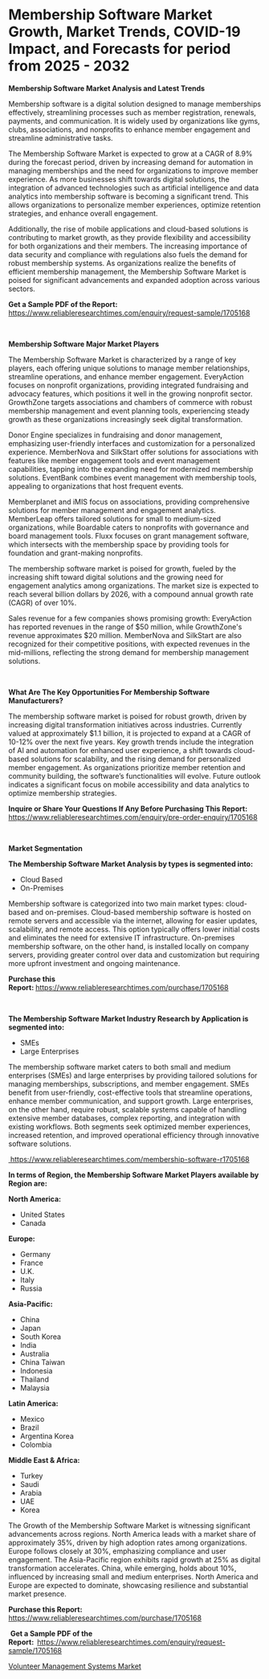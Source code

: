<p><h1>Membership Software Market Growth, Market Trends, COVID-19 Impact, and Forecasts for period from 2025 - 2032</h1></p><p><strong>Membership Software Market Analysis and Latest Trends</strong></p>
<p><p>Membership software is a digital solution designed to manage memberships effectively, streamlining processes such as member registration, renewals, payments, and communication. It is widely used by organizations like gyms, clubs, associations, and nonprofits to enhance member engagement and streamline administrative tasks.</p><p>The Membership Software Market is expected to grow at a CAGR of 8.9% during the forecast period, driven by increasing demand for automation in managing memberships and the need for organizations to improve member experience. As more businesses shift towards digital solutions, the integration of advanced technologies such as artificial intelligence and data analytics into membership software is becoming a significant trend. This allows organizations to personalize member experiences, optimize retention strategies, and enhance overall engagement.</p><p>Additionally, the rise of mobile applications and cloud-based solutions is contributing to market growth, as they provide flexibility and accessibility for both organizations and their members. The increasing importance of data security and compliance with regulations also fuels the demand for robust membership systems. As organizations realize the benefits of efficient membership management, the Membership Software Market is poised for significant advancements and expanded adoption across various sectors.</p></p>
<p><strong>Get a Sample PDF of the Report:&nbsp;</strong> <a href="https://www.reliableresearchtimes.com/enquiry/request-sample/1705168?utm_campaign=2230&utm_medium=2&utm_source=Github&utm_content=ia&utm_term=10032025&utm_id=membership-software">https://www.reliableresearchtimes.com/enquiry/request-sample/1705168</a></p>
<p>&nbsp;</p>
<p><strong>Membership Software Major Market Players</strong></p>
<p><p>The Membership Software Market is characterized by a range of key players, each offering unique solutions to manage member relationships, streamline operations, and enhance member engagement. EveryAction focuses on nonprofit organizations, providing integrated fundraising and advocacy features, which positions it well in the growing nonprofit sector. GrowthZone targets associations and chambers of commerce with robust membership management and event planning tools, experiencing steady growth as these organizations increasingly seek digital transformation.</p><p>Donor Engine specializes in fundraising and donor management, emphasizing user-friendly interfaces and customization for a personalized experience. MemberNova and SilkStart offer solutions for associations with features like member engagement tools and event management capabilities, tapping into the expanding need for modernized membership solutions. EventBank combines event management with membership tools, appealing to organizations that host frequent events.</p><p>Memberplanet and iMIS focus on associations, providing comprehensive solutions for member management and engagement analytics. MemberLeap offers tailored solutions for small to medium-sized organizations, while Boardable caters to nonprofits with governance and board management tools. Fluxx focuses on grant management software, which intersects with the membership space by providing tools for foundation and grant-making nonprofits.</p><p>The membership software market is poised for growth, fueled by the increasing shift toward digital solutions and the growing need for engagement analytics among organizations. The market size is expected to reach several billion dollars by 2026, with a compound annual growth rate (CAGR) of over 10%.</p><p>Sales revenue for a few companies shows promising growth: EveryAction has reported revenues in the range of $50 million, while GrowthZone's revenue approximates $20 million. MemberNova and SilkStart are also recognized for their competitive positions, with expected revenues in the mid-millions, reflecting the strong demand for membership management solutions.</p></p>
<p>&nbsp;</p>
<p><strong>What Are The Key Opportunities For Membership Software Manufacturers?</strong></p>
<p><p>The membership software market is poised for robust growth, driven by increasing digital transformation initiatives across industries. Currently valued at approximately $1.1 billion, it is projected to expand at a CAGR of 10-12% over the next five years. Key growth trends include the integration of AI and automation for enhanced user experience, a shift towards cloud-based solutions for scalability, and the rising demand for personalized member engagement. As organizations prioritize member retention and community building, the software’s functionalities will evolve. Future outlook indicates a significant focus on mobile accessibility and data analytics to optimize membership strategies.</p></p>
<p><strong>Inquire or Share Your Questions If Any Before Purchasing This Report:</strong> <a href="https://www.reliableresearchtimes.com/enquiry/pre-order-enquiry/1705168?utm_campaign=2230&utm_medium=2&utm_source=Github&utm_content=ia&utm_term=10032025&utm_id=membership-software">https://www.reliableresearchtimes.com/enquiry/pre-order-enquiry/1705168</a></p>
<p>&nbsp;</p>
<p><strong>Market Segmentation</strong></p>
<p><strong>The Membership Software Market Analysis by types is segmented into:</strong></p>
<p><ul><li>Cloud Based</li><li>On-Premises</li></ul></p>
<p><p>Membership software is categorized into two main market types: cloud-based and on-premises. Cloud-based membership software is hosted on remote servers and accessible via the internet, allowing for easier updates, scalability, and remote access. This option typically offers lower initial costs and eliminates the need for extensive IT infrastructure. On-premises membership software, on the other hand, is installed locally on company servers, providing greater control over data and customization but requiring more upfront investment and ongoing maintenance.</p></p>
<p><strong>Purchase this Report:&nbsp;</strong><a href="https://www.reliableresearchtimes.com/purchase/1705168?utm_campaign=2230&utm_medium=2&utm_source=Github&utm_content=ia&utm_term=10032025&utm_id=membership-software">https://www.reliableresearchtimes.com/purchase/1705168</a></p>
<p>&nbsp;</p>
<p><strong>The Membership Software Market Industry Research by Application is segmented into:</strong></p>
<p><ul><li>SMEs</li><li>Large Enterprises</li></ul></p>
<p><p>The membership software market caters to both small and medium enterprises (SMEs) and large enterprises by providing tailored solutions for managing memberships, subscriptions, and member engagement. SMEs benefit from user-friendly, cost-effective tools that streamline operations, enhance member communication, and support growth. Large enterprises, on the other hand, require robust, scalable systems capable of handling extensive member databases, complex reporting, and integration with existing workflows. Both segments seek optimized member experiences, increased retention, and improved operational efficiency through innovative software solutions.</p></p>
<p><a href="https://www.reliableresearchtimes.com/membership-software-r1705168?utm_campaign=2230&utm_medium=2&utm_source=Github&utm_content=ia&utm_term=10032025&utm_id=membership-software">&nbsp;https://www.reliableresearchtimes.com/membership-software-r1705168</a></p>
<p><strong>In terms of Region, the Membership Software Market Players available by Region are:</strong></p>
<p>
    <p> <strong> North America: </strong>
        <ul>
            <li>United States</li>
            <li>Canada</li>
        </ul>
        </p> 
    <p> <strong> Europe: </strong>
        <ul>
            <li>Germany</li>
            <li>France</li>
            <li>U.K.</li>
            <li>Italy</li>
            <li>Russia</li>
        </ul>
        </p> 
    <p> <strong> Asia-Pacific: </strong>
        <ul>
            <li>China</li>
            <li>Japan</li>
            <li>South Korea</li>
            <li>India</li>
            <li>Australia</li>
            <li>China Taiwan</li>
            <li>Indonesia</li>
            <li>Thailand</li>
            <li>Malaysia</li>
        </ul>
        </p> 
    <p> <strong> Latin America: </strong>
        <ul>
            <li>Mexico</li>
            <li>Brazil</li>
            <li>Argentina Korea</li>
            <li>Colombia</li>
        </ul>
        </p> 
    <p> <strong> Middle East & Africa: </strong>
        <ul>
            <li>Turkey</li>
            <li>Saudi</li>
            <li>Arabia</li>
            <li>UAE</li>
            <li>Korea</li>
        </ul>
    </p>
    </p>
<p><p>The Growth of the Membership Software Market is witnessing significant advancements across regions. North America leads with a market share of approximately 35%, driven by high adoption rates among organizations. Europe follows closely at 30%, emphasizing compliance and user engagement. The Asia-Pacific region exhibits rapid growth at 25% as digital transformation accelerates. China, while emerging, holds about 10%, influenced by increasing small and medium enterprises. North America and Europe are expected to dominate, showcasing resilience and substantial market presence.</p></p>
<p><strong>Purchase this Report: </strong><a href="https://www.reliableresearchtimes.com/purchase/1705168?utm_campaign=2230&utm_medium=2&utm_source=Github&utm_content=ia&utm_term=10032025&utm_id=membership-software">https://www.reliableresearchtimes.com/purchase/1705168</a></p>
<p>&nbsp;<strong>Get a Sample PDF of the Report:&nbsp;&nbsp;</strong><a href="https://www.reliableresearchtimes.com/enquiry/request-sample/1705168?utm_campaign=2230&utm_medium=2&utm_source=Github&utm_content=ia&utm_term=10032025&utm_id=membership-software">https://www.reliableresearchtimes.com/enquiry/request-sample/1705168</a></p>
<p><strong></strong></p>
<p><p><a href="https://github.com/petbigbeepjn/Market-Research-Report-List-1/blob/main/volunteer-management-systems-market.md?utm_campaign=2230&utm_medium=2&utm_source=Github&utm_content=ia&utm_term=10032025&utm_id=membership-software">Volunteer Management Systems Market</a></p></p>